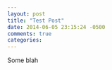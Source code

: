 ```yaml
---
layout: post
title: "Test Post"
date: 2014-06-05 23:15:24 -0500
comments: true
categories: 
---
```


Some blah
